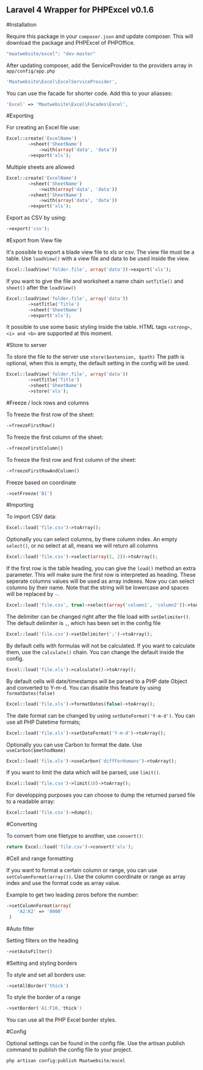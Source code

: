 ## Laravel 4 Wrapper for PHPExcel v0.1.6

#Installation

Require this package in your `composer.json` and update composer. This will download the package and PHPExcel of PHPOffice.
```php
"maatwebsite/excel": "dev-master"
```

After updating composer, add the ServiceProvider to the providers array in `app/config/app.php`
```php
'Maatwebsite\Excel\ExcelServiceProvider',
```

You can use the facade for shorter code. Add this to your aliasses:
```php
'Excel' => 'Maatwebsite\Excel\Facades\Excel',
```

#Exporting

For creating an Excel file use:
```php
Excel::create('ExcelName')
        ->sheet('SheetName')
            ->with(array('data', 'data'))
        ->export('xls');
```

Multiple sheets are allowed
```php
Excel::create('ExcelName')
        ->sheet('SheetName')
            ->with(array('data', 'data'))
        ->sheet('SheetName')
            ->with(array('data', 'data'))
        ->export('xls');
```

Export as CSV by using:
```php
->export('csv');
```

#Export from View file

It's possible to export a blade view file to xls or csv. The view file must be a table.
Use `loadView()` with a view file and data to be used inside the view.
```php
Excel::loadView('folder.file', array('data'))->export('xls');
```

If you want to give the file and worksheet a name chain `setTitle()` and `sheet()` after the `loadView()`
```php
Excel::loadView('folder.file', array('data'))
        ->setTitle('Title')
        ->sheet('SheetName')
        ->export('xls');
```

It possible to use some basic styling inside the table.
HTML tags `<strong>, <i> and <b>` are supported at this moment.

#Store to server

To store the file to the server use `store($extension, $path)` The path is optional, when this is empty, the default setting in the config will be used.
```php
Excel::loadView('folder.file', array('data'))
        ->setTitle('Title')
        ->sheet('SheetName')
        ->store('xls');
```


#Freeze / lock rows and columns

To freeze the first row of the sheet:
```php
->freezeFirstRow()
```
To freeze the first column of the sheet:
```php
->freezeFirstColumn()
```

To freeze the first row and first column of the sheet:
```php
->freezeFirstRowAndColumn()
```

Freeze based on coordinate
```php
->setFreeze('B1')
```

#Importing

To import CSV data:
```php
Excel::load('file.csv')->toArray();
```

Optionally you can select columns, by there column index.
An empty `select()`, or no select at all, means we will return all columns
```php
Excel::load('file.csv')->select(array(1, 2))->toArray();
```

If the first row is the table heading, you can give the `load()` method an extra parameter. This will make sure the first row is interpreted as heading. These seperate columns values will be used as array indexes. Now you can select columns by their name. Note that the string will be lowercase and spaces will be replaced by `-`.
```php
Excel::load('file.csv', true)->select(array('column1', 'column2'))->toArray();
```

The delimiter can be changed right after the file load with `setDelimiter()`. The default delimiter is `,`, which has been set in the config file
```php
Excel::load('file.csv')->setDelimiter(';')->toArray();
```

By default cells with formulas will not be calculated. If you want to calculate them, use the `calculate()` chain. You can change the default inside the config.
```php
Excel::load('file.xls')->calculate()->toArray();
```

By default cells will date/timestamps will be parsed to a PHP date Object and converted to Y-m-d.
You can disable this feature by using `formatDates(false)`
```php
Excel::load('file.xls')->formatDates(false)->toArray();
```

The date format can be changed by using `setDateFormat('Y-m-d')`. You can use all PHP Datetime formats;
```php
Excel::load('file.xls')->setDateFormat('Y-m-d')->toArray();
```

Optionally you can use Carbon to format the date. Use `useCarbon($methodName)`
```php
Excel::load('file.xls')->useCarbon('diffForHumans')->toArray();
```

If you want to limit the data which will be parsed, use `limit()`.
```php
Excel::load('file.csv')->limit(10)->toArray();
```

For developping purposes you can choose to dump the returned parsed file to a readable array:
```php
Excel::load('file.csv')->dump();
```

#Converting

To convert from one filetype to another, use `convert()`:
```php
return Excel::load('file.csv')->convert('xls');
```

#Cell and range formatting

If you want to format a certain column or range, you can use `setColumnFormat(array())`.
Use the column coordinate or range as array index and use the format code as array value.

Example to get two leading zeros before the number:
```php
->setColumnFormat(array(
    'A2:K2' => '0000'
 )
```

#Auto filter

Setting filters on the heading
```php
->setAutoFilter()
```

#Setting and styling borders

To style and set all borders use:
```php
->setAllBorder('thick')
```

To style the border of a range
```php
->setBorder('A1:F10,'thick')
```

You can use all the PHP Excel border styles.

#Config

Optional settings can be found in the config file. Use the artisan publish command to publish the config file to your project.
```php
php artisan config:publish Maatwebsite/excel
```
